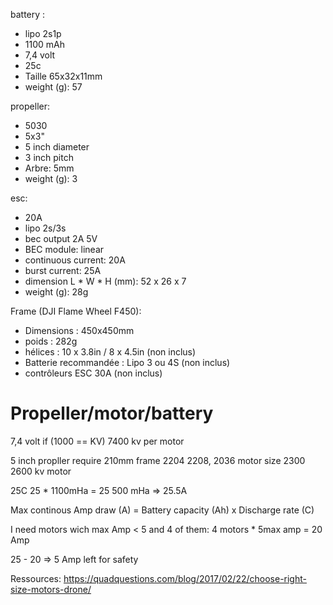 battery :
- lipo 2s1p
- 1100 mAh
- 7,4 volt
- 25c
- Taille 65x32x11mm
- weight (g): 57

propeller:
- 5030
- 5x3"
- 5 inch diameter
- 3 inch pitch
- Arbre: 5mm
- weight (g): 3

esc:
- 20A
- lipo 2s/3s
- bec output 2A 5V
- BEC module: linear
- continuous current: 20A
- burst current: 25A
- dimension L * W * H (mm): 52 x 26 x 7
- weight (g): 28g

Frame (DJI Flame Wheel F450):
- Dimensions : 450x450mm
- poids : 282g
- hélices : 10 x 3.8in / 8 x 4.5in (non inclus)
- Batterie recommandée : Lipo 3 ou 4S (non inclus)
- contrôleurs ESC 30A (non inclus)

# Propeller/motor/battery

7,4 volt
if (1000 == KV)
	7400 kv per motor

5 inch propller require
	210mm frame
	2204 2208, 2036 motor size
	2300 2600 kv motor

25C
	25 * 1100mHa =  25 500 mHa => 25.5A

Max continous Amp draw (A)
= Battery capacity (Ah) x Discharge rate (C)

I need motors wich max Amp < 5 and 4 of them:
	4 motors * 5max amp = 20 Amp

25 - 20 => 5 Amp left for safety



Ressources:
https://quadquestions.com/blog/2017/02/22/choose-right-size-motors-drone/
